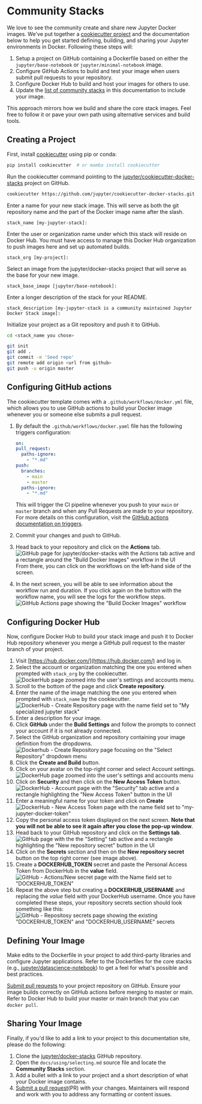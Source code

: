 # Community Stacks

We love to see the community create and share new Jupyter Docker images.
We've put together a [cookiecutter project](https://github.com/jupyter/cookiecutter-docker-stacks)
and the documentation below to help you get started defining, building, and sharing your Jupyter environments in Docker.
Following these steps will:

1. Setup a project on GitHub containing a Dockerfile based on either the `jupyter/base-notebook` or `jupyter/minimal-notebook` image.
2. Configure GitHub Actions to build and test your image when users submit pull requests to your repository.
3. Configure Docker Hub to build and host your images for others to use.
4. Update the [list of community stacks](../using/selecting.html#community-stacks) in this documentation to include your image.

This approach mirrors how we build and share the core stack images.
Feel free to follow it or pave your own path using alternative services and build tools.

## Creating a Project

First, install [cookiecutter](https://github.com/cookiecutter/cookiecutter) using pip or conda:

```bash
pip install cookiecutter  # or mamba install cookiecutter
```

Run the cookiecutter command pointing to the [jupyter/cookiecutter-docker-stacks](https://github.com/jupyter/cookiecutter-docker-stacks) project on GitHub.

```bash
cookiecutter https://github.com/jupyter/cookiecutter-docker-stacks.git
```

Enter a name for your new stack image.
This will serve as both the git repository name and the part of the Docker image name after the slash.

```text
stack_name [my-jupyter-stack]:
```

Enter the user or organization name under which this stack will reside on Docker Hub.
You must have access to manage this Docker Hub organization to push images here and set up automated builds.

```text
stack_org [my-project]:
```

Select an image from the jupyter/docker-stacks project that will serve as the base for your new image.

```text
stack_base_image [jupyter/base-notebook]:
```

Enter a longer description of the stack for your README.

```text
stack_description [my-jupyter-stack is a community maintained Jupyter Docker Stack image]:
```

Initialize your project as a Git repository and push it to GitHub.

```bash
cd <stack_name you chose>

git init
git add .
git commit -m 'Seed repo'
git remote add origin <url from github>
git push -u origin master
```

## Configuring GitHub actions

The cookiecutter template comes with a `.github/workflows/docker.yml` file, which allows you to use GitHub actions to build your Docker image whenever you or someone else submits a pull request.

1. By default the `.github/workflows/docker.yaml` file has the following triggers configuration:

   ```yaml
   on:
   pull_request:
     paths-ignore:
       - "*.md"
   push:
     branches:
       - main
       - master
     paths-ignore:
       - "*.md"
   ```

   This will trigger the CI pipeline whenever you push to your `main` or `master` branch and when any Pull Requests are made to your repository.
   For more details on this configuration, visit the [GitHub actions documentation on triggers](https://docs.github.com/en/actions/reference/events-that-trigger-workflows).

2. Commit your changes and push to GitHub.
3. Head back to your repository and click on the **Actions** tab.
   ![GitHub page for jupyter/docker-stacks with the Actions tab active and a rectangle around the "Build Docker Images" workflow in the UI](../_static/github-actions-tab.png)
   From there, you can click on the workflows on the left-hand side of the screen.
4. In the next screen, you will be able to see information about the workflow run and duration.
   If you click again on the button with the workflow name, you will see the logs for the workflow steps.
   ![GitHub Actions page showing the "Build Docker Images" workflow](../_static/github-actions-workflow.png)

## Configuring Docker Hub

Now, configure Docker Hub to build your stack image and push it to Docker Hub repository whenever
you merge a GitHub pull request to the master branch of your project.

1. Visit [https://hub.docker.com/](https://hub.docker.com/) and log in.
2. Select the account or organization matching the one you entered when prompted with `stack_org` by the cookiecutter.
   ![DockerHub page zoomed into the user's settings and accounts menu.](../_static/docker-org-select.png)
3. Scroll to the bottom of the page and click **Create repository**.
4. Enter the name of the image matching the one you entered when prompted with `stack_name` by the cookiecutter.
   ![DockerHub - Create Repository page with the name field set to "My specialized jupyter stack"](../_static/docker-repo-name.png)
5. Enter a description for your image.
6. Click **GitHub** under the **Build Settings** and follow the prompts to connect your account if it is not already connected.
7. Select the GitHub organization and repository containing your image definition from the dropdowns.
   ![Dockerhub - Create Repository page focusing on the "Select Repository" dropdown menu](../_static/docker-github-settings.png)
8. Click the **Create and Build** button.
9. Click on your avatar on the top-right corner and select Account settings.
   ![DockerHub page zoomed into the user's settings and accounts menu](../_static/docker-org-select.png)
10. Click on **Security** and then click on the **New Access Token** button.
    ![DockerHub - Account page with the "Security" tab active and a rectangle highlighting the "New Access Token" button in the UI](../_static/docker-org-security.png)
11. Enter a meaningful name for your token and click on **Create**
    ![DockerHub - New Access Token page with the name field set to "my-jupyter-docker-token"](../_static/docker-org-create-token.png)
12. Copy the personal access token displayed on the next screen.
    **Note that you will not be able to see it again after you close the pop-up window**.
13. Head back to your GitHub repository and click on the **Settings tab**.
    ![GitHub page with the the "Setting" tab active and a rectangle highlighting the "New repository secret" button in the UI](../_static/github-create-secrets.png)
14. Click on the **Secrets** section and then on the **New repository secret** button on the top right corner (see image above).
15. Create a **DOCKERHUB_TOKEN** secret and paste the Personal Access Token from DockerHub in the **value** field.
    ![GitHub - Actions/New secret page with the Name field set to "DOCKERHUB_TOKEN"](../_static/github-secret-token.png)
16. Repeat the above step but creating a **DOCKERHUB_USERNAME** and replacing the _value_ field with your DockerHub username.
    Once you have completed these steps, your repository secrets section should look something like this:
    ![GitHub - Repositosy secrets page showing the existing "DOCKERHUB_TOKEN" and "DOCKERHUB_USERNAME" secrets](../_static/github-secrets-completed.png)

## Defining Your Image

Make edits to the Dockerfile in your project to add third-party libraries and configure Jupyter
applications.
Refer to the Dockerfiles for the core stacks (e.g., [jupyter/datascience-notebook](https://github.com/jupyter/docker-stacks/blob/master/datascience-notebook/Dockerfile))
to get a feel for what's possible and best practices.

[Submit pull requests](https://github.com/PointCloudLibrary/pcl/wiki/A-step-by-step-guide-on-preparing-and-submitting-a-pull-request)
to your project repository on GitHub.
Ensure your image builds correctly on GitHub actions before merging to
master or main.
Refer to Docker Hub to build your master or main branch that you can `docker pull`.

## Sharing Your Image

Finally, if you'd like to add a link to your project to this documentation site, please do the
following:

1. Clone the [jupyter/docker-stacks](https://github.com/jupyter/docker-stacks) GitHub repository.
2. Open the `docs/using/selecting.md` source file and locate the **Community Stacks** section.
3. Add a bullet with a link to your project and a short description of what your Docker image contains.
4. [Submit a pull request](https://github.com/PointCloudLibrary/pcl/wiki/A-step-by-step-guide-on-preparing-and-submitting-a-pull-request)(PR) with your changes.
   Maintainers will respond and work with you to address any formatting or content issues.
